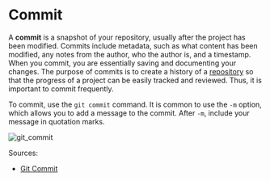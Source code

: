 # Commit

A **commit** is a snapshot of your repository, usually after the project has 
been modified. Commits include metadata, such as what content has been modified, 
any notes from the author, who the author is, and a timestamp. When you commit, 
you are essentially saving and documenting your changes. The purpose of commits 
is to create a history of a [repository](/gitcommands/repo.md) so that the progress of a project can 
be easily tracked and reviewed. Thus, it is important to commit frequently.

To commit, use the `git commit` command. It is common to use the `-m` option, 
which allows you to add a message to the commit. After `-m`, include your message 
in quotation marks.

![git_commit](https://www.mfitzp.com/images/method/1472/GitBranchName_1.png)

Sources:
* [Git Commit](https://github.com/git-guides/git-commit)